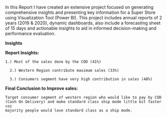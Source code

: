 
In this Report I have created an extensive project focused on generating comprehensive insights and presenting key information for a Super Store using Visualization Tool (Power BI). This project includes annual reports of 2 years (2019 & 2020), dynamic dashboards, also include a forecasting sheet of 15 days and actionable insights to aid in informed decision-making and performance evaluation.


  **Insights**
  
  **Report Insights:**
  
  
    1.) Most of the sales done by the COD (41%)
   
 	  2.) Western Region contribute maximum sales (33%)
  
 	  3.) Consumers segment have very high contribution in sales (48%)
  
**Final Conclusion to Improve sales:**

    Target consumer segment of western region who would like to pay by COD (Cash On Delivery) and make standard class ship mode little bit faster coz 
    majority people would love standard class as a ship mode.


